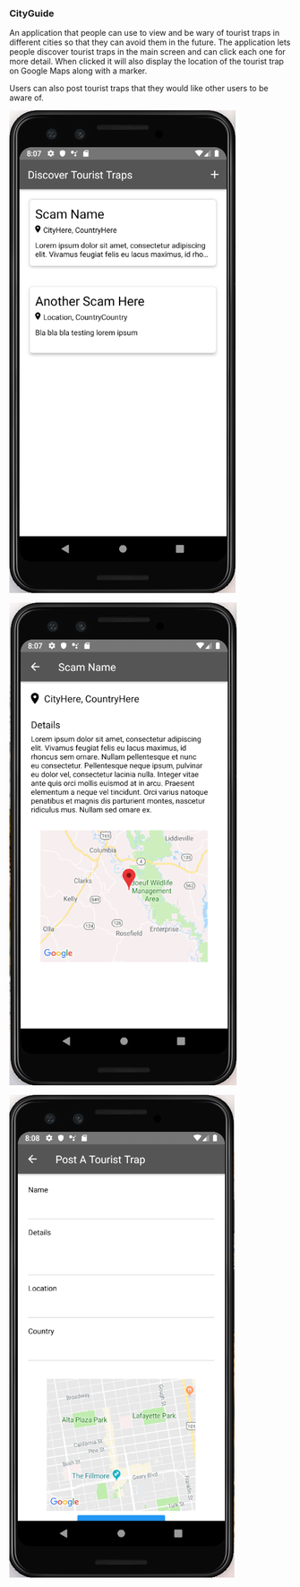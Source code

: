 ### CityGuide

An application that people can use to view and be wary of tourist
traps in different cities so that they can avoid them in the future.
The application lets people discover tourist traps in the main screen
and can click each one for more detail. When clicked it will also
display the location of the tourist trap on Google Maps along with a marker.


Users can also post tourist traps that they would like other users to be aware of.


![Discover Page](images/discover.png)


![Detail Page](images/detail.png)


![Posting Page](images/post.png)
